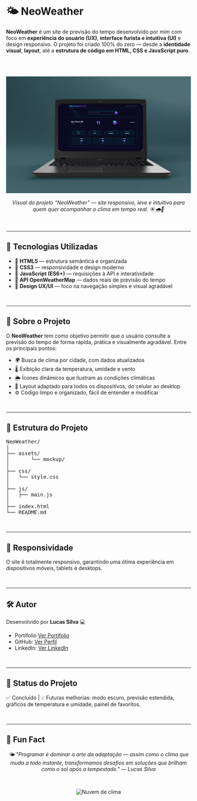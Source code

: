 # 🌤️ NeoWeather

**NeoWeather** é um site de previsão do tempo desenvolvido por mim com foco em **experiência do usuário (UX)**, **interface furista e intuitiva (UI)** e design responsivo. O projeto foi criado 100% do zero — desde a **identidade visual**, **layout**, até a **estrutura de código em HTML, CSS e JavaScript puro**.

<br><br>

<p align="center">
  <img src="assets/mockup/NEOWERTHER.png" alt="Mockup do site NeoWeather" width="600" />
</p>

<p align="center">
  <i>Visual do projeto “NeoWeather” — site responsivo, leve e intuitivo para quem quer acompanhar o clima em tempo real. ☀️🌧️🌙</i>
</p>

<br>

---

## 🚀 Tecnologias Utilizadas

- 🔹 **HTML5** — estrutura semântica e organizada  
- 🔹 **CSS3** — responsividade e design moderno  
- 🔹 **JavaScript (ES6+)** — requisições à API e interatividade  
- 🔹 **API OpenWeatherMap** — dados reais de previsão do tempo  
- 🔹 **Design UX/UI** — foco na navegação simples e visual agradável  

<br>

---

## 🧠 Sobre o Projeto

O **NeoWeather** tem como objetivo permitir que o usuário consulte a previsão do tempo de forma rápida, prática e visualmente agradável. Entre os principais pontos:

- 🌍 Busca de clima por cidade, com dados atualizados  
- 🌡️ Exibição clara da temperatura, umidade e vento  
- 🌦️ Ícones dinâmicos que ilustram as condições climáticas  
- 📱 Layout adaptado para todos os dispositivos, do celular ao desktop  
- ⚙️ Código limpo e organizado, fácil de entender e modificar  

<br>

---

## 📁 Estrutura do Projeto

<pre>
NeoWeather/
│
├── assets/
│       └── mockup/
│
├── css/
│   └── style.css
│
├── js/
│   ├── main.js
│
├── index.html
└── README.md
</pre>

<br>

---

## 📱 Responsividade

O site é totalmente responsivo, garantindo uma ótima experiência em dispositivos móveis, tablets e desktops.

<br>

---

## 🛠️ Autor

Desenvolvido por **Lucas Silva** 💻

- Portifolio [Ver Portifolio](https://portif-lio-nu-two.vercel.app/)  
- GitHub: [Ver Perfil](https://github.com/Lucas-tech-silva)  
- LinkedIn: [Ver LinkedIn](https://www.linkedin.com/in/lucassilva-developer/)

<br>

---

## 📌 Status do Projeto

✅ Concluído | 💡 Futuras melhorias: modo escuro, previsão estendida, gráficos de temperatura e umidade, painel de favoritos.

<br>

---

## 🎉 Fun Fact

<p align="center">
  <i>🌤️ "Programar é dominar a arte da adaptação — assim como o clima que muda a todo instante, transformamos desafios em soluções que brilham como o sol após a tempestade." — Lucas Silva </i>
</p>


<br>

<p align="center">
  <img src="https://media1.tenor.com/m/GtDkRSPU9CgAAAAC/cloud-weather.gif" alt="Nuvem de clima " width="300" />
</p>

<br>
